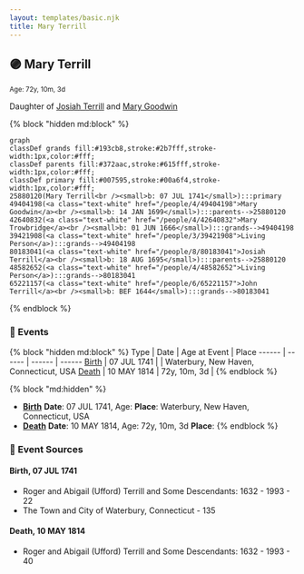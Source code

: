 ```yaml
---
layout: templates/basic.njk
title: Mary Terrill
---
```

## 🟣 Mary Terrill
<small>Age: 72y, 10m, 3d</small>

Daughter of [Josiah Terrill](/people/8/80183041) and [Mary Goodwin](/people/4/49404198)

{% block "hidden md:block" %}
```mermaid
graph
classDef grands fill:#193cb8,stroke:#2b7fff,stroke-width:1px,color:#fff;
classDef parents fill:#372aac,stroke:#615fff,stroke-width:1px,color:#fff;
classDef primary fill:#007595,stroke:#00a6f4,stroke-width:1px,color:#fff;
25880120(Mary Terrill<br /><small>b: 07 JUL 1741</small>):::primary
49404198(<a class="text-white" href="/people/4/49404198">Mary Goodwin</a><br /><small>b: 14 JAN 1699</small>):::parents-->25880120
42640832(<a class="text-white" href="/people/4/42640832">Mary Trowbridge</a><br /><small>b: 01 JUN 1666</small>):::grands-->49404198
39421908(<a class="text-white" href="/people/3/39421908">Living Person</a>):::grands-->49404198
80183041(<a class="text-white" href="/people/8/80183041">Josiah Terrill</a><br /><small>b: 18 AUG 1695</small>):::parents-->25880120
48582652(<a class="text-white" href="/people/4/48582652">Living Person</a>):::grands-->80183041
65221157(<a class="text-white" href="/people/6/65221157">John Terrill</a><br /><small>b: BEF 1644</small>):::grands-->80183041
```
{% endblock %}

### 📆 Events

{% block "hidden md:block" %}
Type | Date | Age at Event | Place
------ | ------ | ------ | ------
[Birth](#event-event-2) | 07 JUL 1741 |  | Waterbury, New Haven, Connecticut, USA
[Death](#event-event-3) | 10 MAY 1814 | 72y, 10m, 3d |
{% endblock %}

{% block "md:hidden" %}
- **[Birth](#event-event-2)**
**Date**: 07 JUL 1741, Age:
**Place**: Waterbury, New Haven, Connecticut, USA
- **[Death](#event-event-3)**
**Date**: 10 MAY 1814, Age: 72y, 10m, 3d
**Place**:
{% endblock %}

### 📰 Event Sources

#### <a id="event-event-2"></a> Birth, 07 JUL 1741
* Roger and Abigail (Ufford) Terrill and Some Descendants: 1632 - 1993  - 22
* The Town and City of Waterbury, Connecticut  - 135

#### <a id="event-event-3"></a> Death, 10 MAY 1814
* Roger and Abigail (Ufford) Terrill and Some Descendants: 1632 - 1993  - 40